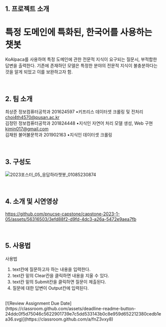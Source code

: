 ## 1. 프로젝트 소개
# 특정 도메인에 특화된, 한국어를 사용하는 챗봇
KoAlpaca를 사용하여 특정 도메인에 관한 전문적 지식이 요구되는 질문시, 부적합한 답변을 출력한다.
기존에 존재하던 모델은 특정한 분야의 전문적 지식이 불충분하다는 것을 알게 되었고 이를 보완하고자 함.

<br>

## 2. 팀 소개
최상준 정보컴퓨터공학과 201624597 •키프리스 데이터셋 크롤링 및 전처리 choi4th4570@pusan.ac.kr<br>
김정민 정보컴퓨터공학과 201824448 •지식인 자연어 처리 모델 생성, Web 구현 kjmin017@gmail.com<br>
김채원 불어불문학과 201902163 •지식인 데이터셋 크롤링<br>

<br>

## 3. 구성도
![2023포스터_05_응답하라챗봇_01085230874](https://github.com/pnucse-capstone/capstone-2023-1-05/assets/56316503/a01e4655-029a-4d18-a471-325cbb26ac4d)

<br>

## 4. 소개 및 시연영상
https://github.com/pnucse-capstone/capstone-2023-1-05/assets/56316503/3efd88f2-d9fd-4dc3-a26a-5472e9aea7fb


<br>

## 5. 사용법
사용법<br> 
1. text칸에 질문하고자 하는 내용을 입력한다.
2. text칸 밑의 Clear칸을 클릭하면 내용을 지울 수 있다.
3. text칸 밑의 Submit칸을 클릭하면 질문이 제출된다.
4. 질문에 대한 답변이 Output칸에 입력된다.
<br>
[![Review Assignment Due Date](https://classroom.github.com/assets/deadline-readme-button-24ddc0f5d75046c5622901739e7c5dd533143b0c8e959d652212380cedb1ea36.svg)](https://classroom.github.com/a/fnZ3vxy8)
